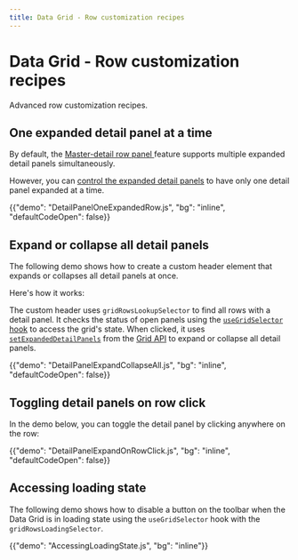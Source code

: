 ```yaml
---
title: Data Grid - Row customization recipes
---
```


# Data Grid - Row customization recipes

<p class="description">Advanced row customization recipes.</p>

## One expanded detail panel at a time

By default, the [Master-detail row panel <span class="plan-pro" />](/x/react-data-grid/master-detail/) feature supports multiple expanded detail panels simultaneously.

However, you can [control the expanded detail panels](/x/react-data-grid/master-detail/#controlling-expanded-detail-panels) to have only one detail panel expanded at a time.

{{"demo": "DetailPanelOneExpandedRow.js", "bg": "inline", "defaultCodeOpen": false}}

## Expand or collapse all detail panels

The following demo shows how to create a custom header element that expands or collapses all detail panels at once.

Here's how it works:

The custom header uses `gridRowsLookupSelector` to find all rows with a detail panel.
It checks the status of open panels using the [`useGridSelector` hook](/x/react-data-grid/state/#with-usegridselector) to access the grid's state.
When clicked, it uses [`setExpandedDetailPanels`](/x/api/data-grid/grid-api/#grid-api-prop-setExpandedDetailPanels) from the [Grid API](/x/react-data-grid/api-object/#how-to-use-the-api-object) to expand or collapse all detail panels.

{{"demo": "DetailPanelExpandCollapseAll.js", "bg": "inline", "defaultCodeOpen": false}}

## Toggling detail panels on row click

In the demo below, you can toggle the detail panel by clicking anywhere on the row:

{{"demo": "DetailPanelExpandOnRowClick.js", "bg": "inline", "defaultCodeOpen": false}}

## Accessing loading state

The following demo shows how to disable a button on the toolbar when the Data Grid is in loading state using the `useGridSelector` hook with the `gridRowsLoadingSelector`.

{{"demo": "AccessingLoadingState.js", "bg": "inline"}}
